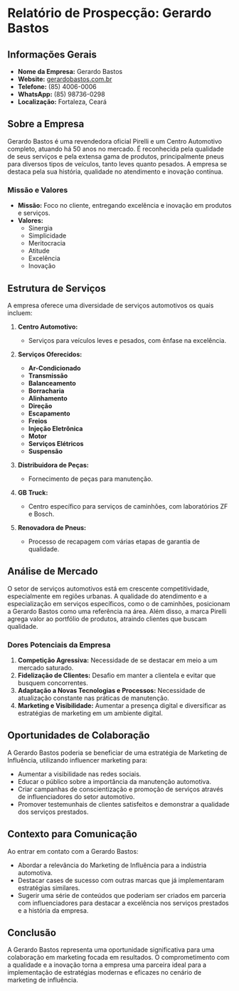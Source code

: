# Relatório de Prospecção: Gerardo Bastos

## Informações Gerais
- **Nome da Empresa:** Gerardo Bastos
- **Website:** [gerardobastos.com.br](https://www.gerardobastos.com.br)
- **Telefone:** (85) 4006-0006
- **WhatsApp:** (85) 98736-0298
- **Localização:** Fortaleza, Ceará

## Sobre a Empresa
Gerardo Bastos é uma revendedora oficial Pirelli e um Centro Automotivo completo, atuando há 50 anos no mercado. É reconhecida pela qualidade de seus serviços e pela extensa gama de produtos, principalmente pneus para diversos tipos de veículos, tanto leves quanto pesados. A empresa se destaca pela sua história, qualidade no atendimento e inovação contínua.

### Missão e Valores
- **Missão:** Foco no cliente, entregando excelência e inovação em produtos e serviços.
- **Valores:**
  - Sinergia
  - Simplicidade
  - Meritocracia
  - Atitude
  - Excelência
  - Inovação

## Estrutura de Serviços
A empresa oferece uma diversidade de serviços automotivos os quais incluem:

1. **Centro Automotivo:**
   - Serviços para veículos leves e pesados, com ênfase na excelência.

2. **Serviços Oferecidos:**
   - **Ar-Condicionado**
   - **Transmissão**
   - **Balanceamento**
   - **Borracharia**
   - **Alinhamento**
   - **Direção**
   - **Escapamento**
   - **Freios**
   - **Injeção Eletrônica**
   - **Motor**
   - **Serviços Elétricos**
   - **Suspensão**

3. **Distribuidora de Peças:**
   - Fornecimento de peças para manutenção.

4. **GB Truck:**
   - Centro específico para serviços de caminhões, com laboratórios ZF e Bosch.

5. **Renovadora de Pneus:**
   - Processo de recapagem com várias etapas de garantia de qualidade.

## Análise de Mercado
O setor de serviços automotivos está em crescente competitividade, especialmente em regiões urbanas. A qualidade do atendimento e a especialização em serviços específicos, como o de caminhões, posicionam a Gerardo Bastos como uma referência na área. Além disso, a marca Pirelli agrega valor ao portfólio de produtos, atraindo clientes que buscam qualidade.

### Dores Potenciais da Empresa
1. **Competição Agressiva:** Necessidade de se destacar em meio a um mercado saturado.
2. **Fidelização de Clientes:** Desafio em manter a clientela e evitar que busquem concorrentes.
3. **Adaptação a Novas Tecnologias e Processos:** Necessidade de atualização constante nas práticas de manutenção.
4. **Marketing e Visibilidade:** Aumentar a presença digital e diversificar as estratégias de marketing em um ambiente digital.

## Oportunidades de Colaboração
A Gerardo Bastos poderia se beneficiar de uma estratégia de Marketing de Influência, utilizando influencer marketing para:
- Aumentar a visibilidade nas redes sociais.
- Educar o público sobre a importância da manutenção automotiva.
- Criar campanhas de conscientização e promoção de serviços através de influenciadores do setor automotivo.
- Promover testemunhais de clientes satisfeitos e demonstrar a qualidade dos serviços prestados.

## Contexto para Comunicação
Ao entrar em contato com a Gerardo Bastos:
- Abordar a relevância do Marketing de Influência para a indústria automotiva.
- Destacar cases de sucesso com outras marcas que já implementaram estratégias similares.
- Sugerir uma série de conteúdos que poderiam ser criados em parceria com influenciadores para destacar a excelência nos serviços prestados e a história da empresa.

## Conclusão
A Gerardo Bastos representa uma oportunidade significativa para uma colaboração em marketing focada em resultados. O comprometimento com a qualidade e a inovação torna a empresa uma parceira ideal para a implementação de estratégias modernas e eficazes no cenário de marketing de influência.